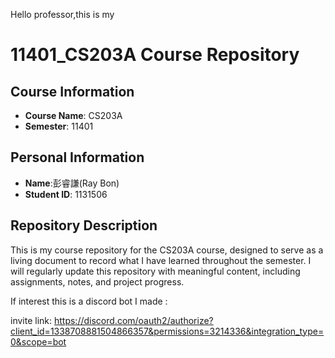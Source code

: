 Hello professor,this is my  
# 11401_CS203A Course Repository

## Course Information
- **Course Name**: CS203A
- **Semester**: 11401

## Personal Information
- **Name**:彭睿謙(Ray Bon)
- **Student ID**: 1131506

## Repository Description
This is my course repository for the CS203A course, designed to serve as a living document to record what I have learned throughout the semester. I will regularly update this repository with meaningful content, including assignments, notes, and project progress.  
  
  
  
  
  
  
If interest this is a discord bot I made :

invite link: https://discord.com/oauth2/authorize?client_id=1338708881504866357&permissions=3214336&integration_type=0&scope=bot
